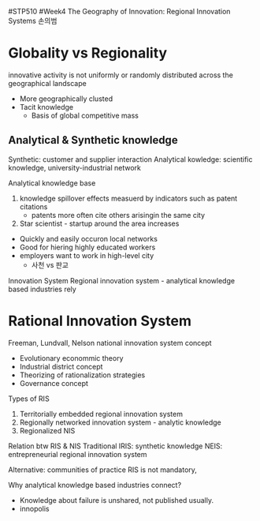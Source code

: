 #STP510 #Week4 
The Geography of Innovation: Regional Innovation Systems
손의범

# Globality vs Regionality 
innovative activity is not uniformly or randomly distributed across the geographical landscape

* More geographically clusted 
* Tacit knowledge
	* Basis of global competitive mass

## Analytical & Synthetic knowledge
Synthetic: customer and supplier interaction
Analytical kowledge: scientific knowledge, university-industrial network 

Analytical knowledge base
1) knowledge spillover effects measuerd by indicators such as patent citations
	- patents more often cite others arisingin the same city
2) Star scientist - startup around the area increases

* Quickly and easily occuron local networks 
* Good for hiering highly educated workers
* employers want to work in high-level city
	*  사천 vs 판교 

Innovation System 
	Regional innovation system - analytical knowledge based industries rely 


# Rational Innovation System
Freeman, Lundvall, Nelson 
national innovation system concept 

* Evolutionary econommic theory
* Industrial district concept
* Theorizing of rationalization strategies 
* Governance concept 


Types of RIS
1) Territorially embedded regional innovation system
2) Regionally networked innovation system - analytic knowledge 
3) Regionalized NIS

Relation btw RIS & NIS
Traditional IRIS: synthetic knowledge
NEIS: entrepreneurial regional innovation system 

Alternative: communities of practice
RIS is not mandatory, 


Why analytical knowledge based industries connect? 
- Knowledge about failure is unshared, not published usually. 
- innopolis 


